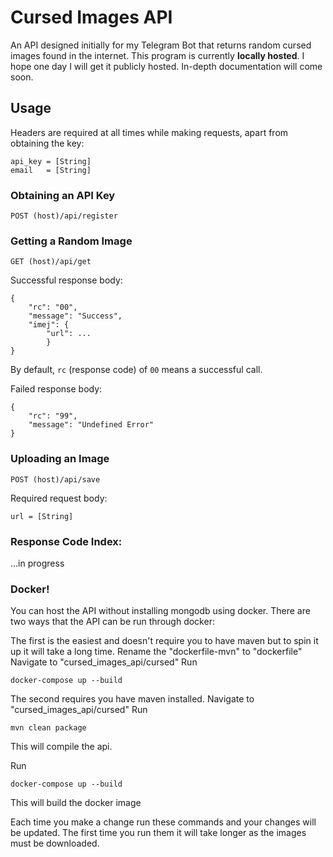 # Cursed Images API

An API designed initially for my Telegram Bot that returns random cursed images found in the internet. This program is currently **locally hosted**. I hope one day I will get it publicly hosted. In-depth documentation will come soon.

## Usage
Headers are required at all times while making requests, apart from obtaining the key:
```
api_key = [String]
email   = [String]
```
### Obtaining an API Key
```
POST (host)/api/register
```
### Getting a Random Image
```
GET (host)/api/get
```
Successful response body:
```
{
	"rc": "00",
	"message": "Success",
	"imej": {
		"url": ...
		}
}
```
By default, `rc` (response code) of `00` means a successful call.

Failed response body:
```
{
	"rc": "99",
	"message": "Undefined Error"
}
```
### Uploading an Image
```
POST (host)/api/save
```
Required request body:
```
url = [String]
```
### Response Code Index:
...in progress


### Docker!
You can host the API without installing mongodb using docker.
There are two ways that the API can be run through docker:

The first is the easiest and doesn't require you to have maven but to spin it up it will take a long time.
Rename the "dockerfile-mvn" to "dockerfile"
Navigate to "cursed_images_api/cursed"
Run
```
docker-compose up --build
```

The second requires you have maven installed.
Navigate to "cursed_images_api/cursed"
Run
```
mvn clean package
```
This will compile the api.

Run
```
docker-compose up --build
```
This will build the docker image

Each time you make a change run these commands and your changes will be updated.
The first time you run them it will take longer as the images must be downloaded.
